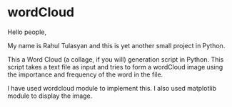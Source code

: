 # wordCloud

Hello people,

My name is Rahul Tulasyan and this is yet another small project in Python.

This a Word Cloud (a collage, if you will) generation script in Python.
This script takes a text file as input and tries to form a wordCloud image
using the importance and frequency of the word in the file.

I have used wordcloud module to implement this.
I also used matplotlib module to display the image.

